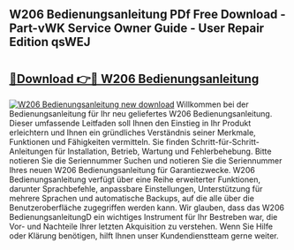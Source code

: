 ## W206 Bedienungsanleitung PDf Free Download - Part-vWK Service Owner Guide - User Repair Edition qsWEJ

# <h2><a href="http://df1666.blite.top/?on=W206+Bedienungsanleitung">🔗Download 👉🔴 W206 Bedienungsanleitung</a></h2>

[![W206 Bedienungsanleitung new download](https://i.imgur.com/lujVjoI.png)](http://df1666.blite.top/?on=W206+Bedienungsanleitung)
Willkommen bei der Bedienungsanleitung für Ihr neu geliefertes W206 Bedienungsanleitung. Dieser umfassende Leitfaden soll Ihnen den Einstieg in Ihr Produkt erleichtern und Ihnen ein gründliches Verständnis seiner Merkmale, Funktionen und Fähigkeiten vermitteln. Sie finden Schritt-für-Schritt-Anleitungen für Installation, Betrieb, Wartung und Fehlerbehebung. Bitte notieren Sie die Seriennummer Suchen und notieren Sie die Seriennummer Ihres neuen W206 Bedienungsanleitung für Garantiezwecke. W206 Bedienungsanleitung verfügt über eine Reihe erweiterter Funktionen, darunter Sprachbefehle, anpassbare Einstellungen, Unterstützung für mehrere Sprachen und automatische Backups, auf die alle über die Benutzeroberfläche zugegriffen werden kann. Wir glauben, dass das W206 BedienungsanleitungD ein wichtiges Instrument für Ihr Bestreben war, die Vor- und Nachteile Ihrer letzten Akquisition zu verstehen. Wenn Sie Hilfe oder Klärung benötigen, hilft Ihnen unser Kundendienstteam gerne weiter.
